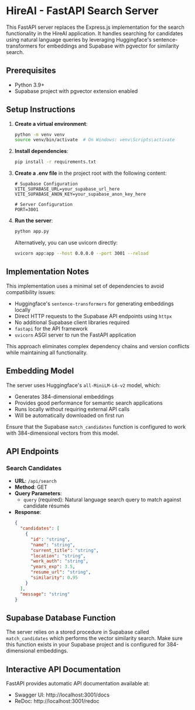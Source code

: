# HireAI - FastAPI Search Server

This FastAPI server replaces the Express.js implementation for the search functionality in the HireAI application. It handles searching for candidates using natural language queries by leveraging Huggingface's sentence-transformers for embeddings and Supabase with pgvector for similarity search.

## Prerequisites

- Python 3.9+
- Supabase project with pgvector extension enabled

## Setup Instructions

1. **Create a virtual environment**:
   ```bash
   python -m venv venv
   source venv/bin/activate  # On Windows: venv\Scripts\activate
   ```

2. **Install dependencies**:
   ```bash
   pip install -r requirements.txt
   ```

3. **Create a .env file** in the project root with the following content:
   ```
   # Supabase Configuration
   VITE_SUPABASE_URL=your_supabase_url_here
   VITE_SUPABASE_ANON_KEY=your_supabase_anon_key_here
   
   # Server Configuration
   PORT=3001
   ```

4. **Run the server**:
   ```bash
   python app.py
   ```
   
   Alternatively, you can use uvicorn directly:
   ```bash
   uvicorn app:app --host 0.0.0.0 --port 3001 --reload
   ```

## Implementation Notes

This implementation uses a minimal set of dependencies to avoid compatibility issues:
- Huggingface's `sentence-transformers` for generating embeddings locally
- Direct HTTP requests to the Supabase API endpoints using `httpx`
- No additional Supabase client libraries required
- `fastapi` for the API framework
- `uvicorn` ASGI server to run the FastAPI application

This approach eliminates complex dependency chains and version conflicts while maintaining all functionality.

## Embedding Model

The server uses Huggingface's `all-MiniLM-L6-v2` model, which:
- Generates 384-dimensional embeddings
- Provides good performance for semantic search applications
- Runs locally without requiring external API calls
- Will be automatically downloaded on first run

Ensure that the Supabase `match_candidates` function is configured to work with 384-dimensional vectors from this model.

## API Endpoints

### Search Candidates

- **URL**: `/api/search`
- **Method**: GET
- **Query Parameters**:
  - `query` (required): Natural language search query to match against candidate résumés
- **Response**:
  ```json
  {
    "candidates": [
      {
        "id": "string",
        "name": "string",
        "current_title": "string",
        "location": "string",
        "work_auth": "string",
        "years_exp": 3.5,
        "resume_url": "string",
        "similarity": 0.95
      }
    ],
    "message": "string"
  }
  ```

## Supabase Database Function

The server relies on a stored procedure in Supabase called `match_candidates` which performs the vector similarity search. Make sure this function exists in your Supabase project and is configured for 384-dimensional embeddings.

## Interactive API Documentation

FastAPI provides automatic API documentation available at:
- Swagger UI: http://localhost:3001/docs
- ReDoc: http://localhost:3001/redoc 